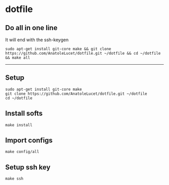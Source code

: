 # dotfile

## Do all in one line
It will end with the ssh-keygen

```
sudo apt-get install git-core make && git clone https://github.com/AnatoleLucet/dotfile.git ~/dotfile && cd ~/dotfile && make all
```

---

## Setup
```
sudo apt-get install git-core make
git clone https://github.com/AnatoleLucet/dotfile.git ~/dotfile
cd ~/dotfile
```

## Install softs
```
make install
```

## Import configs
```
make config/all
```

## Setup ssh key
```
make ssh
```

